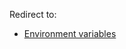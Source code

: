 Redirect to:

*   [Environment variables](/index.php?title=Environment_variables&redirect=no "Environment variables")